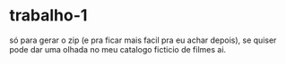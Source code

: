 # trabalho-1
só para gerar o zip (e pra ficar mais facil pra eu achar depois), se quiser pode dar uma olhada no meu catalogo ficticio de filmes ai.